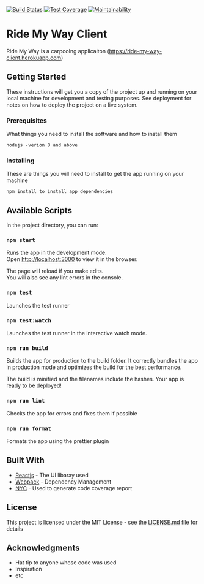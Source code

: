 [![Build Status](https://travis-ci.org/emmaadesile/ride-my-way-client.svg?branch=develop)](https://travis-ci.org/emmaadesile/ride-my-way-client) [![Test Coverage](https://api.codeclimate.com/v1/badges/eab42a90d9d5be72cb79/test_coverage)](https://codeclimate.com/github/emmaadesile/ride-my-way-client/test_coverage) [![Maintainability](https://api.codeclimate.com/v1/badges/eab42a90d9d5be72cb79/maintainability)](https://codeclimate.com/github/emmaadesile/ride-my-way-client/maintainability)


# Ride My Way Client

Ride My Way is a carpoolng applicaiton
(https://ride-my-way-client.herokuapp.com)

## Getting Started

These instructions will get you a copy of the project up and running on your local machine for development and testing purposes. See deployment for notes on how to deploy the project on a live system.

### Prerequisites

What things you need to install the software and how to install them

```
nodejs -verion 8 and above
```

### Installing

These are things you will need to install to get the app running on your machine

```
npm install to install app dependencies
```

## Available Scripts

In the project directory, you can run:

### `npm start`

Runs the app in the development mode.<br>
Open [http://localhost:3000](http://localhost:3000) to view it in the browser.

The page will reload if you make edits.<br>
You will also see any lint errors in the console.

### `npm test`

Launches the test runner

### `npm test:watch`

Launches the test runner in the interactive watch mode.<br>

### `npm run build`

Builds the app for production to the build folder.
It correctly bundles the app in production mode and optimizes the build for the best performance.

The build is minified and the filenames include the hashes.
Your app is ready to be deployed!

### `npm run lint`

Checks the app for errors and fixes them if possible

### `npm run format`

Formats the app using the prettier plugin

## Built With

- [Reactjs](http://www.reactjs.org/) - The UI libaray used
- [Webpack](https://webpack.js.org/) - Dependency Management
- [NYC](https://github.com/istanbuljs/nyc/) - Used to generate code coverage report

## License

This project is licensed under the MIT License - see the [LICENSE.md](LICENSE.md) file for details

## Acknowledgments

- Hat tip to anyone whose code was used
- Inspiration
- etc
